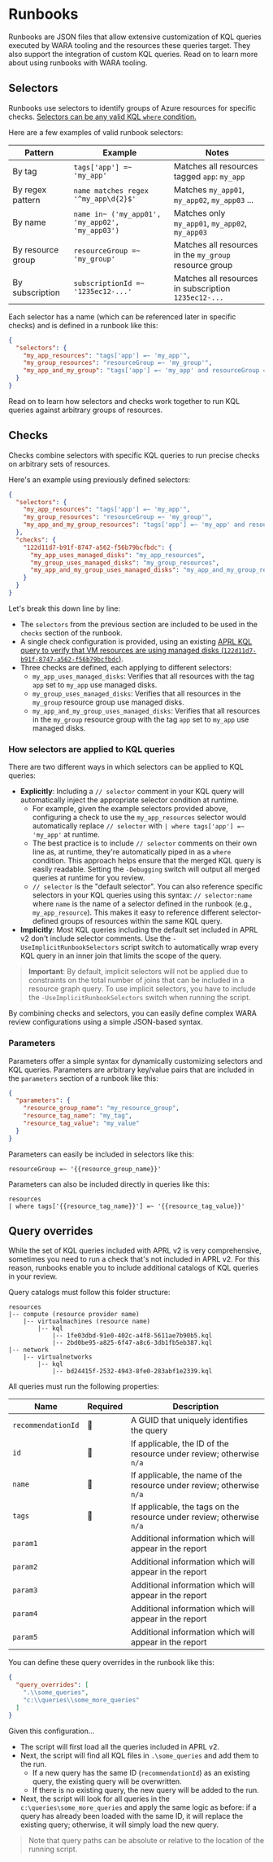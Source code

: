 # Runbooks
Runbooks are JSON files that allow extensive customization of KQL queries executed by WARA tooling and the resources these queries target. They also support the integration of custom KQL queries. Read on to learn more about using runbooks with WARA tooling.

## Selectors
Runbooks use selectors to identify groups of Azure resources for specific checks. [Selectors can be any valid KQL `where` condition.](https://learn.microsoft.com/azure/data-explorer/kusto/query/where-operator)

Here are a few examples of valid runbook selectors:

| Pattern | Example | Notes |
| --- | --- | --- |
| By tag | `tags['app'] =~ 'my_app'` | Matches all resources tagged `app`: `my_app` |
| By regex pattern | `name matches regex '^my_app\d{2}$'` | Matches `my_app01`, `my_app02`, `my_app03` ... |
| By name | `name in~ ('my_app01', 'my_app02', 'my_app03')` | Matches only `my_app01`, `my_app02`, `my_app03` |
| By resource group | `resourceGroup =~ 'my_group'` | Matches all resources in the `my_group` resource group |
| By subscription | `subscriptionId =~ '1235ec12-...'` | Matches all resources in subscription `1235ec12-...` |

Each selector has a name (which can be referenced later in specific checks) and is defined in a runbook like this:

```json
{
  "selectors": {
    "my_app_resources": "tags['app'] =~ 'my_app'",
    "my_group_resources": "resourceGroup =~ 'my_group'",
    "my_app_and_my_group": "tags['app'] =~ 'my_app' and resourceGroup =~ 'my_group'"
  }
}
```

Read on to learn how selectors and checks work together to run KQL queries against arbitrary groups of resources.

## Checks
Checks combine selectors with specific KQL queries to run precise checks on arbitrary sets of resources.

Here's an example using previously defined selectors:

```json
{
  "selectors": {
    "my_app_resources": "tags['app'] =~ 'my_app'",
    "my_group_resources": "resourceGroup =~ 'my_group'",
    "my_app_and_my_group_resources": "tags['app'] =~ 'my_app' and resourceGroup =~ 'my_group'"
  },
  "checks": {
    "122d11d7-b91f-8747-a562-f56b79bcfbdc": {
      "my_app_uses_managed_disks": "my_app_resources",
      "my_group_uses_managed_disks": "my_group_resources",
      "my_app_and_my_group_uses_managed_disks": "my_app_and_my_group_resources"
    }
  }
}
```

Let's break this down line by line:

- The `selectors` from the previous section are included to be used in the `checks` section of the runbook.
- A single check configuration is provided, using an existing [APRL KQL query to verify that VM resources are using managed disks (`122d11d7-b91f-8747-a562-f56b79bcfbdc`)](https://azure.github.io/Azure-Proactive-Resiliency-Library-v2/azure-resources/Compute/virtualMachines/#use-managed-disks-for-vm-disks).
- Three checks are defined, each applying to different selectors:
  - `my_app_uses_managed_disks`: Verifies that all resources with the tag `app` set to `my_app` use managed disks.
  - `my_group_uses_managed_disks`: Verifies that all resources in the `my_group` resource group use managed disks.
  - `my_app_and_my_group_uses_managed_disks`: Verifies that all resources in the `my_group` resource group with the tag `app` set to `my_app` use managed disks.
 
### How selectors are applied to KQL queries
There are two different ways in which selectors can be applied to KQL queries:

- **Explicitly**: Including a `// selector` comment in your KQL query will automatically inject the appropriate selector condition at runtime.
  - For example, given the example selectors provided above, configuring a check to use the `my_app_resources` selector would automatically replace `// selector` with `| where tags['app'] =~ 'my_app'` at runtime.
  - The best practice is to include `// selector` comments on their own line as, at runtime, they're automatically piped in as a `where` condition. This approach helps ensure that the merged KQL query is easily readable. Setting the `-Debugging` switch will output all merged queries at runtime for you review.
  - `// selector` is the "default selector". You can also reference specific selectors in your KQL queries using this syntax: `// selector:name` where `name` is the name of a selector defined in the runbook (e.g., `my_app_resource`). This makes it easy to reference different selector-defined groups of resources within the same KQL query.
- **Implicitly**: Most KQL queries including the default set included in APRL v2 don't include selector comments. Use the `-UseImplicitRunbookSelectors` script switch to automatically wrap every KQL query in an inner join that limits the scope of the query.

> __Important__: By default, implicit selectors will not be applied due to constraints on the total number of joins that can be included in a resource graph query. To use implicit selectors, you have to include the `-UseImplicitRunbookSelectors` switch when running the script.

By combining checks and selectors, you can easily define complex WARA review configurations using a simple JSON-based syntax.

### Parameters
Parameters offer a simple syntax for dynamically customizing selectors and KQL queries. Parameters are arbitrary key/value pairs that are included in the `parameters` section of a runbook like this:

```json
{
  "parameters": {
    "resource_group_name": "my_resource_group",
    "resource_tag_name": "my_tag",
    "resource_tag_value": "my_value"
  }
}
```

Parameters can easily be included in selectors like this:

```kusto
resourceGroup =~ '{{resource_group_name}}'
```

Parameters can also be included directly in queries like this:

```kusto
resources
| where tags['{{resource_tag_name}}'] =~ '{{resource_tag_value}}'
```

## Query overrides
While the set of KQL queries included with APRL v2 is very comprehensive, sometimes you need to run a check that's not included in APRL v2. For this reason, runbooks enable you to include additional catalogs of KQL queries in your review.

Query catalogs must follow this folder structure:

```plain
resources
|-- compute (resource provider name)
    |-- virtualmachines (resource name)
        |-- kql
            |-- 1fe03dbd-91e0-402c-a4f8-5611ae7b90b5.kql
            |-- 2bd0be95-a825-6f47-a8c6-3db1fb5eb387.kql
|-- network
    |-- virtualnetworks
        |-- kql
            |-- bd24415f-2532-4943-8fe0-283abf1e2339.kql 
```

All queries must run the following properties:

| Name | Required | Description |
| --- | --- | --- |
| `recommendationId` | 🔴 | A GUID that uniquely identifies the query |
| `id` | 🔴 | If applicable, the ID of the resource under review; otherwise `n/a` |
| `name` | 🔴 | If applicable, the name of the resource under review; otherwise `n/a` |
| `tags` | 🔴 | If applicable, the tags on the resource under review; otherwise `n/a` |
| `param1` | | Additional information which will appear in the report |
| `param2` | | Additional information which will appear in the report |
| `param3` | | Additional information which will appear in the report |
| `param4` | | Additional information which will appear in the report |
| `param5` | | Additional information which will appear in the report |

You can define these query overrides in the runbook like this:

```json
{
  "query_overrides": [
    ".\\some_queries",
    "c:\\queries\\some_more_queries"
  ]
}
```

Given this configuration...

- The script will first load all the queries included in APRL v2.
- Next, the script will find all KQL files in `.\some_queries` and add them to the run.
  - If a new query has the same ID (`recommendationId`) as an existing query, the existing query will be overwritten.
  - If there is no existing query, the new query will be added to the run.
- Next, the script will look for all queries in the `c:\queries\some_more_queries` and apply the same logic as before: if a query has already been loaded with the same ID, it will replace the existing query; otherwise, it will simply load the new query.

> Note that query paths can be absolute or relative to the location of the running script.
